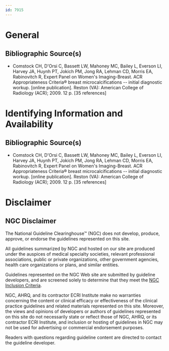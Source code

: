```yaml
---
id: 7915
---
```


# General

## Bibliographic Source(s)

- Comstock CH, D'Orsi C, Bassett LW, Mahoney MC, Bailey L, Everson LI, Harvey JA, Huynh PT, Jokich PM, Jong RA, Lehman CD, Morris EA, Rabinovitch R, Expert Panel on Women's Imaging-Breast. ACR Appropriateness Criteria® breast microcalcifications -- initial diagnostic workup. [online publication]. Reston (VA): American College of Radiology (ACR); 2009. 12 p. [35 references]

# Identifying Information and Availability

## Bibliographic Source(s)

- Comstock CH, D'Orsi C, Bassett LW, Mahoney MC, Bailey L, Everson LI, Harvey JA, Huynh PT, Jokich PM, Jong RA, Lehman CD, Morris EA, Rabinovitch R, Expert Panel on Women's Imaging-Breast. ACR Appropriateness Criteria® breast microcalcifications -- initial diagnostic workup. [online publication]. Reston (VA): American College of Radiology (ACR); 2009. 12 p. [35 references]

# Disclaimer

## NGC Disclaimer

The National Guideline Clearinghouse™ (NGC) does not develop, produce, approve, or endorse the guidelines represented on this site.

All guidelines summarized by NGC and hosted on our site are produced under the auspices of medical specialty societies, relevant professional associations, public or private organizations, other government agencies, health care organizations or plans, and similar entities.

Guidelines represented on the NGC Web site are submitted by guideline developers, and are screened solely to determine that they meet the [NGC Inclusion Criteria](/help-and-about/summaries/inclusion-criteria).

NGC, AHRQ, and its contractor ECRI Institute make no warranties concerning the content or clinical efficacy or effectiveness of the clinical practice guidelines and related materials represented on this site. Moreover, the views and opinions of developers or authors of guidelines represented on this site do not necessarily state or reflect those of NGC, AHRQ, or its contractor ECRI Institute, and inclusion or hosting of guidelines in NGC may not be used for advertising or commercial endorsement purposes.

Readers with questions regarding guideline content are directed to contact the guideline developer.

